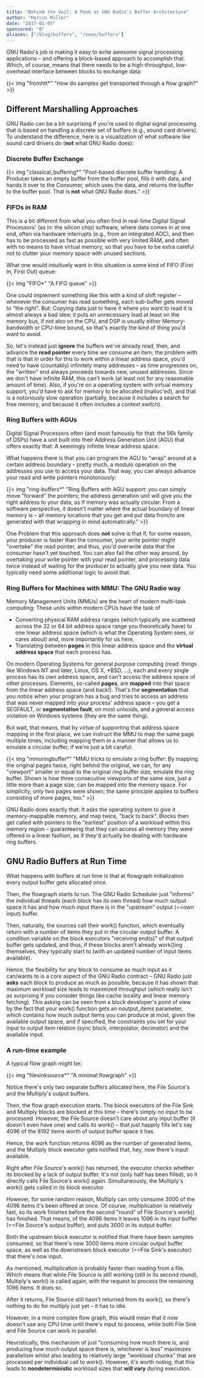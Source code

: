 ```yaml
---
title: "Behind the Veil: A Peek at GNU Radio’s Buffer Architecture"
author: "Marcus Müller"
date: "2017-01-05"
sponsored: "0"
aliases: ["/blog/buffers", "/news/buffers"]
---
```

GNU Radio's job is making it easy to write awesome signal processing applications – and offering a block-based approach to accomplish that. Which, of course, means that there needs to be a high-throughput, low-overhead interface between blocks to exchange data:

{{< img "fromhtt*" "How do samples get transported through a flow graph?" >}}

## Different Marshalling Approaches

GNU Radio can be a bit surprising if you're used to digital signal processing that is based on handling a discrete set of buffers (e.g., sound card drivers). To understand the difference, here is a visualization of what software like sound card drivers do (**not** what GNU Radio does):

### Discrete Buffer Exchange

{{< img "classical_buffering*" "Pool-based discrete buffer handling: A Producer takes an empty buffer from the buffer pool, fills it with data, and hands it over to the Consumer, which uses the data, and returns the buffer to the buffer pool. That is **not** what GNU Radio does." >}}

### FIFOs in RAM

This is a bit different from what you often find in real-time Digital Signal Processors' (as in: the silicon chip) software, where data comes in at one end, often via hardware interrupts (e.g., from an integrated ADC), and then has to be processed as fast as possible with very limited RAM, and often with no means to have virtual memory, so that you have to be extra careful not to clutter your memory space with unused sections.

What one would intuitively want in this situation is some kind of FIFO (First In, First Out) queue:

{{< img "FIFO*" "A FIFO queue" >}}

One could implement something like this with a kind of shift register – whenever the consumer has read something, each sub-buffer gets moved to "the right". But: Copying data just to have it where you want to read it is almost always a bad idea; it puts an unnecessary load at least on the memory bus, if not also on the CPU, and DSP is usually either Memory-bandwidth or CPU-time bound, so that's exactly the kind of thing you'd want to avoid.

So, let's instead just **ignore** the buffers we've already read, then, and advance the **read pointer** every time we consume an item; the problem with that is that in order for this to work within a linear address space, you'd need to have (countably) infinitely many addresses – as time progresses on, the "written" end always proceeds towards new, unused addresses. Since we don't have infinite RAM, this can't work (at least not for any reasonable amount of time). Also, if you're on a operating system with virtual memory support, you'd have to ask for memory to be allocated (malloc'ed), and that is a notoriously slow operation (partially, because it includes a search for free memory, and because it often includes a context switch).

### Ring Buffers with AGUs

Digital Signal Processors often (and most famously for that: the 56k family of DSPs) have a unit built into their Address Generation Unit (AGU) that offers exactly that: A seemingly infinite linear address space.

What happens there is that you can program the AGU to "wrap" around at a certain address boundary – pretty much, a modulo operation on the addresses you use to access your data. That way, you can always advance your read and write pointers monotonously:

{{< img "ring-buffers*" "Ring Buffers with AGU support: you can simply move \"forward\" the pointers; the address generation unit will give you the right address to your data, as if memory was actually circular. From a software perspective, it doesn't matter where the actual boundary of linear memory is – all memory locations that you get and put data from/to are generated with that wrapping in mind automatically." >}}

One Problem that this approach does **not** solve is that if, for some reason, your producer is faster than the consumer, your write pointer might "overtake" the read pointer, and thus, you'd overwrite data that the consumer hasn't yet touched. You can also fail the other way around, by overtaking your write pointer with your read pointer, and processing data twice instead of waiting for the producer to actually give you new data. You typically need some additional logic to avoid that.

### Ring Buffers for Machines with MMU: The GNU Radio way

Memory Management Units (MMUs) are the heart of modern multi-task computing: These units within modern CPUs have the task of

- Converting physical RAM address ranges (which typically are scattered across the 32 or 64 bit address space range you theoretically have) to one linear address space (which is what the Operating System sees, or cares about) and, more importantly for us here,
- Translating between **pages** in this linear address space and the **virtual address space** that each process has.

On modern Operating Systems for general purpose computing (read: things like Windows NT and later, Linux, OS X, *BSD, …), each and every single process has its own address space, and can't access the address space of other processes. Elements, so-called **pages**, are **mapped** into that space from the linear address space (and back!). That's the **segmentation** that you notice when your program has a bug and tries to access an address that was never mapped into your process' address space &#8211; you get a SEGFAULT, or **segmentation fault**, on most unixoids, and a general access violation on Windows systems (they are the same thing).

But wait, that means, that by virtue of supporting that address space mapping in the first place, we can instruct the MMU to map the same page multiple times; including mapping them in a manner that allows us to emulate a circular buffer, if we're just a bit careful:

{{< img "mmuringbuffer*" "MMU tricks to emulate a ring buffer: By mapping the original pages twice, right behind the original, we can, for any "viewport" smaller or equal to the original ring buffer size, emulate the ring buffer. Shown is how three consecutive viewports of the same size, just a little more than a page size, can be mapped into the memory space. For simplicity, only two pages were shown; the same principle applies to buffers consisting of more pages, too." >}}

GNU Radio does exactly that: It asks the operating system to give it memory-mappable memory, and map twice, "back to back". Blocks then get called with pointers to the "earliest" position of a workload within this memory region – guaranteeing that they can access all memory they were offered in a linear fashion, as if they'd actually be dealing with hardware ring buffers.

## GNU Radio Buffers at Run Time

What happens with buffers at run time is that at flowgraph initialization every output buffer gets allocated once.

Then, the flowgraph starts to run. The GNU Radio Scheduler just "informs" the individual threads (each block has its own thread) how much output space it has and how much input there is in the "upstream" output (==own input) buffer.

Then, naturally, the sources call their work() function, which eventually return with a number of items they put in the circular output buffer. A condition variable on the block executors "receiving end(s)" of that output buffer gets updated, and thus, if these blocks aren't already work()ing themselves, they typically start to (with an updated number of input items available).

Hence, the flexibility for any block to consume as much input as it can/wants to is a core aspect of the GNU Radio contract – GNU Radio just <b class="moz-txt-star">asks</b> each block to produce as much as possible, because it has shown that maximum workload size leads to maximized throughput (which really isn't as surprising if you consider things like cache locality and linear memory fetching). This asking can be seen from a block developer's point of view by the fact that your work() function gets an noutput_items parameter, which contains how much output items you can produce at most, given the available output space, and if specified, the constraints you set for your input to output item relation (sync block, interpolator, decimator) and the available input.

### A run-time example

A typical flow graph might be:

{{< img "filesinksource*" "A minimal flowgraph" >}}

Notice there's only two separate buffers allocated here, the File Source's and the Multiply's output buffers.

Then, the flow graph execution starts. The block executors of the File Sink and Multiply blocks are blocked at this time – there's simply no input to be processed. However, the File Source doesn't care about any input buffer (it doesn't even have one) and calls its work() – that just happily fills let's say 4096 of the 8192 items worth of output buffer space it has.

Hence, the work function returns 4096 as the number of generated items, and the Multiply block executor gets notified that, hey, now there's input available.

Right after File Source's work() has returned, the executor checks whether its blocked by a lack of output buffer. It's not (only half has been filled), so it directly calls File Source's work() again. Simultaneously, the Multiply's work() gets called in its block executor.

However, for some random reason, Multiply can only consume 3000 of the 4096 items it's been offered at once. Of course, multiplication is relatively fast, so its work finishes before the second "round" of File Source's work() has finished. That means, of the 4096 items it leaves 1096 in its input buffer (==File Source's output buffer), and puts 3000 in its output buffer.

Both the upstream block executor is notified that there have been samples consumed, so that there's now 3000 items more circular output buffer space, as well as the downstream block executor (==File Sink's executor) that there's now input.

As mentioned, multiplication is probably faster than reading from a file. Which means that while File Source is still working (still in its second round), Multiply's work() is called again, with the request to process the remaining 1096 items. It does so.

After it returns, File Source still hasn't returned from its work(), so there's nothing to do for multiply just yet – it has to idle.

However, in a more complex flow graph, this would mean that it now doesn't use any CPU time until there's input to process, while both File Sink and File Source can work in parallel.

Heuristically, this mechanism of just "consuming how much there is, and producing how much output space there is, whichever is less" maximizes parallelism whilst also leading to relatively large "workload chunks" that are processed per individual call to work(). However, it's worth noting, that this leads to **nondeterministic** workload sizes that **will vary** during execution.
